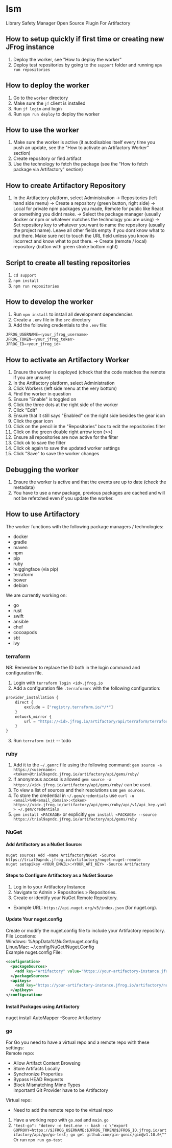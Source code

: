 # lsm
Library Safety Manager Open Source Plugin For Artifactory

## How to setup quickly if first time or creating new JFrog instance
1. Deploy the worker, see "How to deploy the worker"
2. Deploy test repositories by going to the `support` folder and running `npm run repositories`

## How to deploy the worker
1. Go to the `worker` directory
2. Make sure the `jf` client is installed
3. Run `jf login` and login
4. Run `npm run deploy` to deploy the worker

## How to use the worker
1. Make sure the worker is active (it autodisables itself every time you push an update, see the "How to activate an Artifactory Worker" section) 
2. Create repository or find artifact
3. Use the technology to fetch the package (see the "How to fetch package via Artifactory" section)

## How to create Artifactory Repository
1. In the Artifactory platform, select Administration 
-> Repositories (left hand side menu) 
-> Create a repository (green button, right side) 
-> Local for private npm packages you made, Remote for public like React or something you didnt make.
-> Select the package manager (usually docker or npm or whatever matches the technology you are using)
-> Set repository key to whatever you want to name the repository (usually the project name). Leave all other fields empty if you dont know what to put there. Make sure not to touch the URL field unless you know its incorrect and know what to put there.
-> Create (remote / local) repository (button with green stroke bottom right)

## Script to create all testing repositories
1. `cd support`
2. `npm install`
3. `npm run repositories`

## How to develop the worker
1. Run `npm install` to install all development dependencies
2. Create a `.env` file in the `src` directory
3. Add the following credentials to the `.env` file:
```ts
JFROG_USERNAME=<your_jfrog_username>
JFROG_TOKEN=<your_jfrog_token>
JFROG_ID=<your_jfrog_id>
```

## How to activate an Artifactory Worker
1. Ensure the worker is deployed (check that the code matches the remote if you are unsure)
2. In the Artifactory platform, select Administration 
3. Click Workers (left side menu at the very bottom)
4. Find the worker in question
5. Ensure "Enable" is toggled on
6. Click the three dots at the right side of the worker
7. Click "Edit"
8. Ensure that it still says "Enabled" on the right side besides the gear icon
9. Click the gear icon
10. Click on the pencil in the "Repositories" box to edit the repositories filter
11. Click on the green double right arrow icon (>>)
12. Ensure all repositories are now active for the filter
13. Click ok to save the filter
14. Click ok again to save the updated worker settings
15. Click "Save" to save the worker changes

## Debugging the worker
1. Ensure the worker is active and that the events are up to date (check the metadata)
2. You have to use a new package, previous packages are cached and will not be refetched even if you update the worker.

## How to use Artifactory
The worker functions with the following package managers / technologies:
- docker
- gradle
- maven
- npm
- pip
- ruby
- huggingface (via pip)
- terraform
- bower
- debian

We are currently working on:
- go
- rust
- swift
- ansible
- chef
- cocoapods
- sbt
- ivy

### terraform
NB: Remember to replace the ID both in the login command and configuration file.
1. Login with `terraform login <id>.jfrog.io`
2. Add a configuration file `.terraformrc` with the following configuration:
```tf
provider_installation {
    direct {
        exclude = ["registry.terraform.io/*/*"]
    }
    network_mirror {
        url = "https://<id>.jfrog.io/artifactory/api/terraform/terraform/providers/"
    }
}
```
3. Run `terraform init`
-- todo

### ruby
1. Add it to the `~/.gemrc` file using the following command:
`gem source -a https://<username>:<token>@trial9apndc.jfrog.io/artifactory/api/gems/ruby/`
2. If anonymous access is allowed `gem source -a https://<id>.jfrog.io/artifactory/api/gems/ruby/` can be used.
3. To view a list of sources and their resolutions use `gem sources`.
4. To store the credential in `~/.gem/credentials` use `curl -u <email>%40<email_domain>:<token> https://<id>.jfrog.io/artifactory/api/gems/ruby/api/v1/api_key.yaml > ~/.gem/credentials`
5. `gem install <PACKAGE>` or explicitly `gem install <PACKAGE> --source https://trial9apndc.jfrog.io/artifactory/api/gems/ruby`

### NuGet
#### Add Artifactory as a NuGet Source:  
`nuget sources Add -Name ArtifactoryNuGet -Source https://trial9apndc.jfrog.io/artifactory/nuget-nuget-remote`  
`nuget setapikey <YOUR_EMAIL>:<YOUR_API_KEY> -Source Artifactory`  

#### Steps to Configure Artifactory as a NuGet Source  
1. Log in to your Artifactory Instance  
2. Navigate to Admin > Repositories > Repositories.  
3. Create or identify your NuGet Remote Repository.  
- Example URL: `https://api.nuget.org/v3/index.json` (for nuget.org).  

#### Update Your nuget.config  
Create or modify the nuget.config file to include your Artifactory repository.  
File Locations:  
Windows: %AppData%\NuGet\nuget.config  
Linux/Mac: ~/.config/NuGet/Nuget.Config  
Example nuget.config File:
```xml
<configuration>
  <packageSources>
    <add key="Artifactory" value="https://your-artifactory-instance.jfrog.io/artifactory/nuget-remote" />
  </packageSources>
  <apikeys>
    <add key="https://your-artifactory-instance.jfrog.io/artifactory/nuget-remote" value="YOUR_API_KEY" />
  </apikeys>
</configuration>
```
#### Install Packages using Artifactory

nuget install AutoMapper -Source Artifactory

### go
For Go you need to have a virtual repo and a remote repo with these settings:  
Remote repo:  
- Allow Artifact Content Browsing
- Store Artifacts Locally
- Synchronize Properties
- Bypass HEAD Requests
- Block Mismatching Mime Types  
Important! Git Provider have to be Artifactory  

Virtual repo:
- Need to add the remote repo to the virtual repo  
1. Have a working repo with `go.mod` and `main.go`
2. `"test-go": "dotenv -e test.env -- bash -c \"export GOPROXY=https://$JFROG_USERNAME:$JFROG_TOKEN@$JFROG_ID.jfrog.io/artifactory/api/go/go-test; go get github.com/gin-gonic/gin@v1.10.0\""` Or run `npm run go-test`
